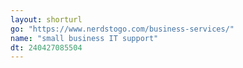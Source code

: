 ```yaml
---
layout: shorturl
go: "https://www.nerdstogo.com/business-services/"
name: "small business IT support"
dt: 240427085504
---
```

